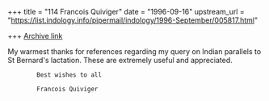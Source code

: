 +++
title = "114 Francois Quiviger"
date = "1996-09-16"
upstream_url = "https://list.indology.info/pipermail/indology/1996-September/005817.html"

+++
[Archive link](https://list.indology.info/pipermail/indology/1996-September/005817.html)



My warmest thanks for references regarding my query on Indian parallels 
to St Bernard's lactation. These are extremely useful and appreciated.

	 		Best wishes to all

			Francois Quiviger





